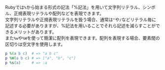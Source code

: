 Rubyでは`%`から始まる形式の記法「%記法」を用いて文字列リテラル、シンボル、正規表現リテラルや配列などを表現できます。  
文字列リテラルや正規表現リテラルを扱う場合、通常は`"`や`/`などリテラル毎に記述する必要がありますが、%記法を用いることでそれら記述を減らすことができるメリットがあります。　　  
また`%w`や`%W`を使って簡潔に配列を表現できます。配列を表現する場合、要素間の区切りは空文字を使用します。

```ruby
p %(a b c)  # => "a b c"
p %W(a b c) # => ["a", "b", "c"]
p %s(a)     # => :a
```